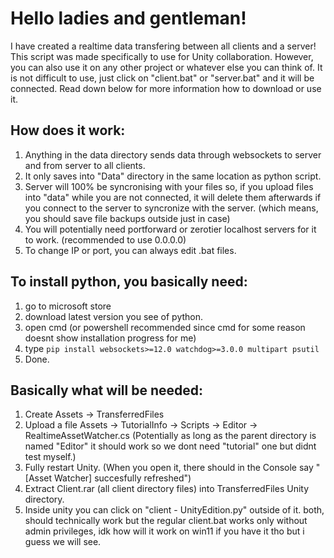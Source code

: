 # Hello ladies and gentleman!

I have created a realtime data transfering between all clients and a server!
This script was made specifically to use for Unity collaboration. However, you can also use it on any other project or whatever else you can think of. It is not difficult to use, just click on "client.bat" or "server.bat" and it will be connected.
Read down below for more information how to download or use it.

## How does it work:
1. Anything in the data directory sends data through websockets to server and from server to all clients.
2. It only saves into "Data" directory in the same location as python script.
3. Server will 100% be syncronising with your files so, if you upload files into "data" while you are not connected, it will delete them afterwards if you connect to the server to syncronize with the server. (which means, you should save file backups outside just in case)
4. You will potentially need portforward or zerotier localhost servers for it to work. (recommended to use 0.0.0.0)
5. To change IP or port, you can always edit .bat files.

## To install python, you basically need:
1. go to microsoft store
2. download latest version you see of python.
3. open cmd (or powershell recommended since cmd for some reason doesnt show installation progress for me)
4. type ``pip install websockets>=12.0 watchdog>=3.0.0 multipart psutil``
5. Done.
  
## Basically what will be needed:
1. Create Assets -> TransferredFiles
2. Upload a file Assets -> TutorialInfo -> Scripts -> Editor -> RealtimeAssetWatcher.cs (Potentially as long as the parent directory is named "Editor" it should work so we dont need "tutorial" one but didnt test myself.)
3. Fully restart Unity. (When you open it, there should in the Console say "[Asset Watcher] succesfully refreshed")
4. Extract Client.rar (all client directory files) into TransferredFiles Unity directory.
5. Inside unity you can click on "client - UnityEdition.py" outside of it. both, should technically work but the regular client.bat works only without admin privileges, idk how will it work on win11 if you have it tho but i guess we will see.
